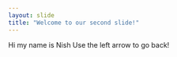 ```yaml
---
layout: slide
title: "Welcome to our second slide!"
---
```

Hi my name is Nish
Use the left arrow to go back!

